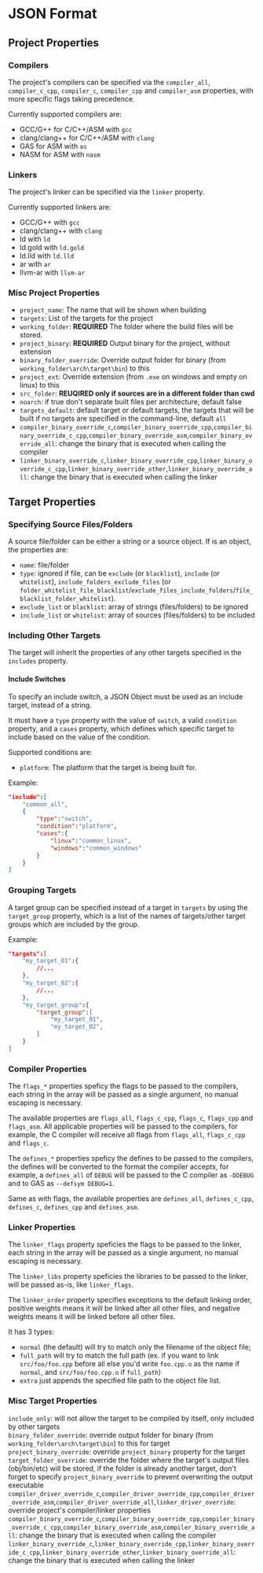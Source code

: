 # JSON Format

## Project Properties

### Compilers

The project's compilers can be specified via the `compiler_all`, `compiler_c_cpp`, `compiler_c`, `compiler_cpp` and `compiler_asm` properties, with more specific flags taking precedence.

Currently supported compilers are:
* GCC/G++ for C/C++/ASM with `gcc`
* clang/clang++ for C/C++/ASM with `clang`
* GAS for ASM with `as`
* NASM for ASM with `nasm`

### Linkers

The project's linker can be specified via the `linker` property.

Currently supported linkers are:
* GCC/G++ with `gcc`
* clang/clang++ with `clang`
* ld with `ld`
* ld.gold with `ld.gold`
* ld.lld with `ld.lld`
* ar with `ar`
* llvm-ar with `llvm-ar`

### Misc Project Properties

* `project_name`: The name that will be shown when building
* `targets`: List of the targets for the project
* `working_folder`: **REQUIRED** The folder where the build files will be stored.
* `project_binary`: **REQUIRED** Output binary for the project, without extension
* `binary_folder_override`: Override output folder for binary (from `working_folder\arch\target\bin`) to this
* `project_ext`: Override extension (from `.exe` on windows and empty on linux) to this
* `src_folder`: **REUQIRED only if sources are in a different folder than cwd**
* `noarch`: if true don't separate built files per architecture, default false
* `targets_default`: default target or default targets, the targets that will be built if no targets are specified in the command-line, default `all`
* `compiler_binary_override_c`,`compiler_binary_override_cpp`,`compiler_binary_override_c_cpp`,`compiler_binary_override_asm`,`compiler_binary_override_all`: change the binary that is executed when calling the compiler
* `linker_binary_override_c`,`linker_binary_override_cpp`,`linker_binary_override_c_cpp`,`linker_binary_override_other`,`linker_binary_override_all`: change the binary that is executed when calling the linker

## Target Properties

### Specifying Source Files/Folders

A source file/folder can be either a string or a source object. If is an object, the properties are:
* `name`: file/folder
* `type`: ignored if file, can be `exclude` (or `blacklist`), `include` (or `whitelist`), `include_folders_exclude_files` (or `folder_whitelist_file_blacklist`/`exclude_files_include_folders`/`file_blacklist_folder_whitelist`).
* `exclude_list` or `blacklist`: array of strings (files/folders) to be ignored
* `include_list` or `whitelist`: array of sources (files/folders) to be included

### Including Other Targets

The target will inherit the properties of any other targets specified in the `includes` property.

#### Include Switches

To specify an include switch, a JSON Object must be used as an include target, instead of a string.

It must have a `type` property with the value of `switch`, a valid `condition` property, and a `cases` property, which defines which specific target to include based on the value of the condition.

Supported conditions are:
* `platform`: The platform that the target is being built for.

Example:
```json
"include":[
    "common_all",
    {
        "type":"switch",
        "condition":"platform",
        "cases":{
            "linux":"common_linux",
            "windows":"common_windows"
        }
    }
]
```

### Grouping Targets

A target group can be specified instead of a target in `targets` by using the `target_group` property, which is a list of the names of targets/other target groups which are included by the group.

Example:
```json
"targets":[
    "my_target_01":{
        //...
    },
    "my_target_02":{
        //...
    },
    "my_target_group":{
        "target_group":[
            "my_target_01",
            "my_target_02",
        ]
    }
]
```

### Compiler Properties

The `flags_*` properties speficy the flags to be passed to the compilers, each string in the array will be passed as a single argument, no manual escaping is necessary.

The available properties are  `flags_all`, `flags_c_cpp`, `flags_c`, `flags_cpp` and `flags_asm`. All applicable properties will be passed to the compilers, for example, the C compiler will receive all flags from `flags_all`, `flags_c_cpp` and `flags_c`.

The `defines_*` properties speficy the defines to be passed to the compilers, the defines will be converted to the format the compiler accepts, for example, a `defines_all` of `DEBUG` will be passed to the C compiler as `-DDEBUG` and to GAS as `--defsym DEBUG=1`.

Same as with flags, the available properties are  `defines_all`, `defines_c_cpp`, `defines_c`, `defines_cpp` and `defines_asm`.

### Linker Properties

The `linker_flags` property speficies the flags to be passed to the linker, each string in the array will be passed as a single argument, no manual escaping is necessary.

The `linker_libs` property speficies the libraries to be passed to the linker, will be passed as-is, like `linker_flags`.

The `linker_order` property specifies exceptions to the default linking order, positive weights means it will be linked after all other files, and negative weights means it will be linked before all other files.

It has 3 types:
* `normal` (the default) will try to match only the filename of the object file;
* `full_path` will try to match the full path (ex. if you want to link `src/foo/foo.cpp` before all else you'd write `foo.cpp.o` as the name if `normal`, and `src/foo/foo.cpp.o` if `full_path`)
* `extra` just appends the specified file path to the object file list.

### Misc Target Properties

`include_only`: will not allow the target to be compiled by itself, only included by other targets  
`binary_folder_override`: override output folder for binary (from `working_folder\arch\target\bin`) to this for target  
`project_binary_override`: override `project_binary` property for the target
`target_folder_override`: override the folder where the target's output files (obj/bin/etc) will be stored, if the folder is already another target, don't forget to specify `project_binary_override` to prevent overwriting the output executable
`compiler_driver_override_c`,`compiler_driver_override_cpp`,`compiler_driver_override_asm`,`compiler_driver_override_all`,`linker_driver_override`: override project's compiler/linker properties
`compiler_binary_override_c`,`compiler_binary_override_cpp`,`compiler_binary_override_c_cpp`,`compiler_binary_override_asm`,`compiler_binary_override_all`: change the binary that is executed when calling the compiler
`linker_binary_override_c`,`linker_binary_override_cpp`,`linker_binary_override_c_cpp`,`linker_binary_override_other`,`linker_binary_override_all`: change the binary that is executed when calling the linker
